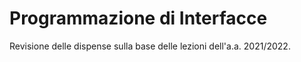 # Programmazione di Interfacce
Revisione delle dispense sulla base delle lezioni dell'a.a. 2021/2022.